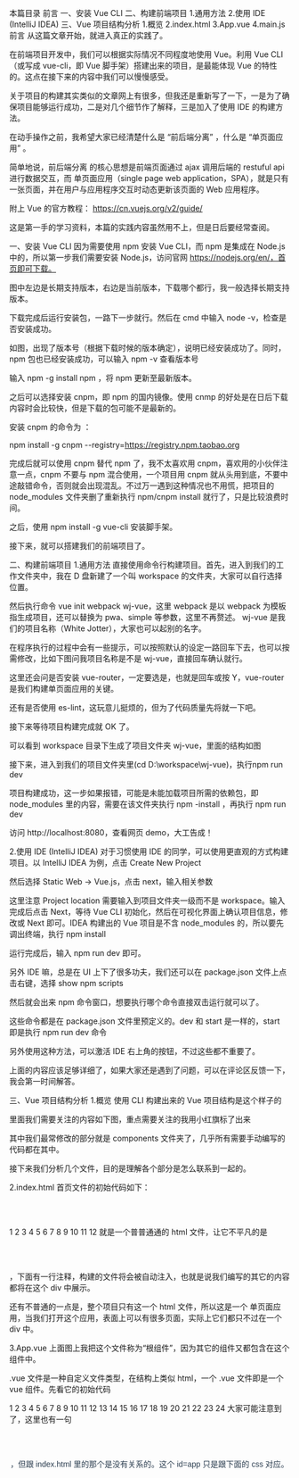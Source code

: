 本篇目录
前言
一、安装 Vue CLI
二、构建前端项目
1.通用方法
2.使用 IDE (IntelliJ IDEA)
三、Vue 项目结构分析
1.概览
2.index.html
3.App.vue
4.main.js
前言
从这篇文章开始，就进入真正的实践了。

在前端项目开发中，我们可以根据实际情况不同程度地使用 Vue。利用 Vue CLI（或写成 vue-cli，即 Vue 脚手架）搭建出来的项目，是最能体现 Vue 的特性的。这点在接下来的内容中我们可以慢慢感受。

关于项目的构建其实类似的文章网上有很多，但我还是重新写了一下，一是为了确保项目能够运行成功，二是对几个细节作了解释，三是加入了使用 IDE 的构建方法。

在动手操作之前，我希望大家已经清楚什么是 “前后端分离” ，什么是 “单页面应用” 。

简单地说，前后端分离 的核心思想是前端页面通过 ajax 调用后端的 restuful api 进行数据交互，而 单页面应用（single page web application，SPA），就是只有一张页面，并在用户与应用程序交互时动态更新该页面的 Web 应用程序。

附上 Vue 的官方教程：
https://cn.vuejs.org/v2/guide/

这是第一手的学习资料，本篇的实践内容虽然用不上，但是日后要经常查阅。

一、安装 Vue CLI
因为需要使用 npm 安装 Vue CLI，而 npm 是集成在 Node.js 中的，所以第一步我们需要安装 Node.js，访问官网 https://nodejs.org/en/，首页即可下载。

图中左边是长期支持版本，右边是当前版本，下载哪个都行，我一般选择长期支持版本。

下载完成后运行安装包，一路下一步就行。然后在 cmd 中输入 node -v，检查是否安装成功。

如图，出现了版本号（根据下载时候的版本确定），说明已经安装成功了。同时，npm 包也已经安装成功，可以输入 npm -v 查看版本号

输入 npm -g install npm ，将 npm 更新至最新版本。


之后可以选择安装 cnpm，即 npm 的国内镜像。使用 cnmp 的好处是在日后下载内容时会比较快，但是下载的包可能不是最新的。

安装 cnpm 的命令为 ：

npm install -g cnpm --registry=https://registry.npm.taobao.org

完成后就可以使用 cnpm 替代 npm 了，我不太喜欢用 cnpm，喜欢用的小伙伴注意一点，cnpm 不要与 npm 混合使用，一个项目用 cnpm 就从头用到底，不要中途敲错命令，否则就会出现混乱。不过万一遇到这种情况也不用慌，把项目的 node_modules 文件夹删了重新执行 npm/cnpm install 就行了，只是比较浪费时间。

之后，使用 npm install -g vue-cli 安装脚手架。

接下来，就可以搭建我们的前端项目了。

二、构建前端项目
1.通用方法
直接使用命令行构建项目。首先，进入到我们的工作文件夹中，我在 D 盘新建了一个叫 workspace 的文件夹，大家可以自行选择位置。

然后执行命令 vue init webpack wj-vue，这里 webpack 是以 webpack 为模板指生成项目，还可以替换为 pwa、simple 等参数，这里不再赘述。 wj-vue 是我们的项目名称（White Jotter），大家也可以起别的名字。

在程序执行的过程中会有一些提示，可以按照默认的设定一路回车下去，也可以按需修改，比如下图问我项目名称是不是 wj-vue，直接回车确认就行。


这里还会问是否安装 vue-router，一定要选是，也就是回车或按 Y，vue-router 是我们构建单页面应用的关键。

还有是否使用 es-lint，这玩意儿挺烦的，但为了代码质量先将就一下吧。

接下来等待项目构建完成就 OK 了。

可以看到 workspace 目录下生成了项目文件夹 wj-vue，里面的结构如图

接下来，进入到我们的项目文件夹里(cd D:\workspace\wj-vue)，执行npm run dev

项目构建成功，这一步如果报错，可能是未能加载项目所需的依赖包，即 node_modules 里的内容，需要在该文件夹执行 npm -install ，再执行 npm run dev

访问 http://localhost:8080，查看网页 demo，大工告成！


2.使用 IDE (IntelliJ IDEA)
对于习惯使用 IDE 的同学，可以使用更直观的方式构建项目。以 IntelliJ IDEA 为例，点击 Create New Project

然后选择 Static Web -> Vue.js，点击 next，输入相关参数


这里注意 Project location 需要输入到项目文件夹一级而不是 workspace。输入完成后点击 Next，等待 Vue CLI 初始化，然后在可视化界面上确认项目信息，修改或 Next 即可。IDEA 构建出的 Vue 项目是不含 node_modules 的，所以要先调出终端，执行 npm install

运行完成后，输入 npm run dev 即可。

另外 IDE 嘛，总是在 UI 上下了很多功夫，我们还可以在 package.json 文件上点击右键，选择 show npm scripts

然后就会出来 npm 命令窗口，想要执行哪个命令直接双击运行就可以了。

这些命令都是在 package.json 文件里预定义的。dev 和 start 是一样的，start 即是执行 npm run dev 命令

另外使用这种方法，可以激活 IDE 右上角的按钮，不过这些都不重要了。

上面的内容应该足够详细了，如果大家还是遇到了问题，可以在评论区反馈一下，我会第一时间解答。

三、Vue 项目结构分析
1.概览
使用 CLI 构建出来的 Vue 项目结构是这个样子的

里面我们需要关注的内容如下图，重点需要关注的我用小红旗标了出来

其中我们最常修改的部分就是 components 文件夹了，几乎所有需要手动编写的代码都在其中。

接下来我们分析几个文件，目的是理解各个部分是怎么联系到一起的。

2.index.html
首页文件的初始代码如下：

<!DOCTYPE html>
<html>
  <head>
    <meta charset="utf-8">
    <meta name="viewport" content="width=device-width,initial-scale=1.0">
    <title>wj-vue</title>
  </head>
  <body>
    <div id="app"></div>
    <!-- built files will be auto injected -->
  </body>
</html>
1
2
3
4
5
6
7
8
9
10
11
12
就是一个普普通通的 html 文件，让它不平凡的是 <div id="app"></div> ，下面有一行注释，构建的文件将会被自动注入，也就是说我们编写的其它的内容都将在这个 div 中展示。

还有不普通的一点是，整个项目只有这一个 html 文件，所以这是一个 单页面应用，当我们打开这个应用，表面上可以有很多页面，实际上它们都只不过在一个 div 中。

3.App.vue
上面图上我把这个文件称为“根组件”，因为其它的组件又都包含在这个组件中。

.vue 文件是一种自定义文件类型，在结构上类似 html，一个 .vue 文件即是一个 vue 组件。先看它的初始代码

<template>
  <div id="app">
    <img src="./assets/logo.png">
    <router-view/>
  </div>
</template>

<script>
export default {
  name: 'App'
}
</script>

<style>
#app {
  font-family: 'Avenir', Helvetica, Arial, sans-serif;
  -webkit-font-smoothing: antialiased;
  -moz-osx-font-smoothing: grayscale;
  text-align: center;
  color: #2c3e50;
  margin-top: 60px;
}
</style>

1
2
3
4
5
6
7
8
9
10
11
12
13
14
15
16
17
18
19
20
21
22
23
24
大家可能注意到了，这里也有一句 <div id="app">，但跟 index.html 里的那个是没有关系的。这个 id=app 只是跟下面的 css 对应。

<script>标签里的内容即该组件的脚本，也就是 js 代码，export default 是 ES6 的语法，意思是将这个组件整体导出，之后就可以使用 import 导入组件了。大括号里的内容是这个组件的相关属性。

这个文件最关键的一点其实是第四行， <router-view/>，是一个容器，名字叫“路由视图”，意思是当前路由（ URL）指向的内容将显示在这个容器中。也就是说，其它的组件即使拥有自己的路由（URL，需要在 router 文件夹的 index.js 文件里定义），也只不过表面上是一个单独的页面，实际上只是在根组件 App.vue 中。

4.main.js
前面我们说 App.vue 里的 <div id="app"> 和 index.html 里的 <div id="app"> 没有关系，那么这两个文件是怎么建立联系的呢？让我们来看入口文件 main.js 的代码

import Vue from 'vue'
import App from './App'
import router from './router'

Vue.config.productionTip = false

/* eslint-disable no-new */
new Vue({
  el: '#app',
  router,
  components: { App },
  template: '<App/>'
})

1
2
3
4
5
6
7
8
9
10
11
12
13
14
这里插一嘴，这个 js 文件有的同学可能看着不顺眼，比如没有分号（;），因为是 ES6 的语法，不这么写反而会提示错误，虽说可以把 es-lint 改了或者关了，但我想熟悉一下新的规则也挺好。

最上面 import 了几个模块，其中 vue 模块在 node_modules 中，App 即 App.vue 里定义的组件，router 即 router 文件夹里定义的路由。

Vue.config.productionTip = false ,作用是阻止vue 在启动时生成生产提示。

在这个 js 文件中，我们创建了一个 Vue 对象（实例），el 属性提供一个在页面上已存在的 DOM 元素作为 Vue 对象的挂载目标，router 代表该对象包含 Vue Router，并使用项目中定义的路由。components 表示该对象包含的 Vue 组件，template 是用一个字符串模板作为 Vue 实例的标识使用，类似于定义一个 html 标签。

看完了以上三个文件，我想基本上就对前端项目的结构有所了解了。下一篇中我将用一个例子解释前后端分离的项目是如何联系起来的。

查看系列文章目录：
https://learner.blog.csdn.net/article/details/88925013

下一篇：
「Vue + Spring Boot 项目实战（三）：前后端结合测试（登录页面开发）」
--------------------- 
版权声明：本文为CSDN博主「Evan-Nightly」的原创文章，遵循CC 4.0 by-sa版权协议，转载请附上原文出处链接及本声明。
原文链接：https://learner.blog.csdn.net/article/details/88926242